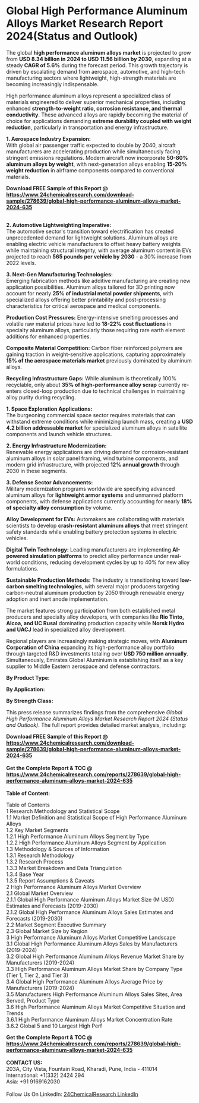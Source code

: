 <h1>Global High Performance Aluminum Alloys Market Research Report 2024(Status and Outlook)</h1><p>The global <strong>high performance aluminum alloys market</strong> is projected to grow from <strong>USD 8.34 billion in 2024 to USD 11.56 billion by 2030</strong>, expanding at a steady <strong>CAGR of 5.6%</strong> during the forecast period. This growth trajectory is driven by escalating demand from aerospace, automotive, and high-tech manufacturing sectors where lightweight, high-strength materials are becoming increasingly indispensable.</p><p>High performance aluminum alloys represent a specialized class of materials engineered to deliver superior mechanical properties, including enhanced <strong>strength-to-weight ratio, corrosion resistance, and thermal conductivity</strong>. These advanced alloys are rapidly becoming the material of choice for applications demanding <strong>extreme durability coupled with weight reduction</strong>, particularly in transportation and energy infrastructure.</p><p><strong>1. Aerospace Industry Expansion:</strong><br>
With global air passenger traffic expected to double by 2040, aircraft manufacturers are accelerating production while simultaneously facing stringent emissions regulations. Modern aircraft now incorporate <strong>50-80% aluminum alloys by weight</strong>, with next-generation alloys enabling <strong>15-20% weight reduction</strong> in airframe components compared to conventional materials.</p><div><b>Download FREE Sample of this Report @ 
            <a href="https://www.24chemicalresearch.com/download-sample/278639/global-high-performance-aluminum-alloys-market-2024-635">
            https://www.24chemicalresearch.com/download-sample/278639/global-high-performance-aluminum-alloys-market-2024-635</a></b></div><br><p><strong>2. Automotive Lightweighting Imperative:</strong><br>
The automotive sector's transition toward electrification has created unprecedented demand for lightweight solutions. Aluminum alloys are enabling electric vehicle manufacturers to offset heavy battery weights while maintaining structural integrity, with average aluminum content in EVs projected to reach <strong>565 pounds per vehicle by 2030</strong> - a 30% increase from 2022 levels.</p><p><strong>3. Next-Gen Manufacturing Technologies:</strong><br>
Emerging fabrication methods like additive manufacturing are creating new application possibilities. Aluminum alloys tailored for 3D printing now account for nearly <strong>25% of industrial metal powder shipments</strong>, with specialized alloys offering better printability and post-processing characteristics for critical aerospace and medical components.</p><p><strong>Production Cost Pressures:</strong> Energy-intensive smelting processes and volatile raw material prices have led to <strong>18-22% cost fluctuations</strong> in specialty aluminum alloys, particularly those requiring rare earth element additions for enhanced properties.</p><p><strong>Composite Material Competition:</strong> Carbon fiber reinforced polymers are gaining traction in weight-sensitive applications, capturing approximately <strong>15% of the aerospace materials market</strong> previously dominated by aluminum alloys.</p><p><strong>Recycling Infrastructure Gaps:</strong> While aluminum is theoretically 100% recyclable, only about <strong>35% of high-performance alloy scrap</strong> currently re-enters closed-loop production due to technical challenges in maintaining alloy purity during recycling.</p><p><strong>1. Space Exploration Applications:</strong><br>
The burgeoning commercial space sector requires materials that can withstand extreme conditions while minimizing launch mass, creating a <strong>USD 4.2 billion addressable market</strong> for specialized aluminum alloys in satellite components and launch vehicle structures.</p><p><strong>2. Energy Infrastructure Modernization:</strong><br>
Renewable energy applications are driving demand for corrosion-resistant aluminum alloys in solar panel framing, wind turbine components, and modern grid infrastructure, with projected <strong>12% annual growth</strong> through 2030 in these segments.</p><p><strong>3. Defense Sector Advancements:</strong><br>
Military modernization programs worldwide are specifying advanced aluminum alloys for <strong>lightweight armor systems</strong> and unmanned platform components, with defense applications currently accounting for nearly <strong>18% of specialty alloy consumption</strong> by volume.</p><p><strong>Alloy Development for EVs:</strong> Automakers are collaborating with materials scientists to develop <strong>crash-resistant aluminum alloys</strong> that meet stringent safety standards while enabling battery protection systems in electric vehicles.</p><p><strong>Digital Twin Technology:</strong> Leading manufacturers are implementing <strong>AI-powered simulation platforms</strong> to predict alloy performance under real-world conditions, reducing development cycles by up to 40% for new alloy formulations.</p><p><strong>Sustainable Production Methods:</strong> The industry is transitioning toward <strong>low-carbon smelting technologies</strong>, with several major producers targeting carbon-neutral aluminum production by 2050 through renewable energy adoption and inert anode implementation.</p><p>The market features strong participation from both established metal producers and specialty alloy developers, with companies like <strong>Rio Tinto, Alcoa, and UC Rusal</strong> dominating production capacity while <strong>Norsk Hydro and UACJ</strong> lead in specialized alloy development.</p><p>Regional players are increasingly making strategic moves, with <strong>Aluminum Corporation of China</strong> expanding its high-performance alloy portfolio through targeted R&amp;D investments totaling over <strong>USD 750 million annually</strong>. Simultaneously, Emirates Global Aluminium is establishing itself as a key supplier to Middle Eastern aerospace and defense contractors.</p><p><strong>By Product Type:</strong></p><p><strong>By Application:</strong></p><p><strong>By Strength Class:</strong></p><p>This press release summarizes findings from the comprehensive <em>Global High Performance Aluminum Alloys Market Research Report 2024 (Status and Outlook)</em>. The full report provides detailed market analysis, including: </p><div><b>Download FREE Sample of this Report @ 
            <a href="https://www.24chemicalresearch.com/download-sample/278639/global-high-performance-aluminum-alloys-market-2024-635">
            https://www.24chemicalresearch.com/download-sample/278639/global-high-performance-aluminum-alloys-market-2024-635</a></b></div><br><div><b>Get the Complete Report & TOC @ 
            <a href="https://www.24chemicalresearch.com/reports/278639/global-high-performance-aluminum-alloys-market-2024-635">
            https://www.24chemicalresearch.com/reports/278639/global-high-performance-aluminum-alloys-market-2024-635</a></b></div><br>
            <b>Table of Content:</b><p>Table of Contents<br />
1 Research Methodology and Statistical Scope<br />
1.1 Market Definition and Statistical Scope of High Performance Aluminum Alloys<br />
1.2 Key Market Segments<br />
1.2.1 High Performance Aluminum Alloys Segment by Type<br />
1.2.2 High Performance Aluminum Alloys Segment by Application<br />
1.3 Methodology & Sources of Information<br />
1.3.1 Research Methodology<br />
1.3.2 Research Process<br />
1.3.3 Market Breakdown and Data Triangulation<br />
1.3.4 Base Year<br />
1.3.5 Report Assumptions & Caveats<br />
2 High Performance Aluminum Alloys Market Overview<br />
2.1 Global Market Overview<br />
2.1.1 Global High Performance Aluminum Alloys Market Size (M USD) Estimates and Forecasts (2019-2030)<br />
2.1.2 Global High Performance Aluminum Alloys Sales Estimates and Forecasts (2019-2030)<br />
2.2 Market Segment Executive Summary<br />
2.3 Global Market Size by Region<br />
3 High Performance Aluminum Alloys Market Competitive Landscape<br />
3.1 Global High Performance Aluminum Alloys Sales by Manufacturers (2019-2024)<br />
3.2 Global High Performance Aluminum Alloys Revenue Market Share by Manufacturers (2019-2024)<br />
3.3 High Performance Aluminum Alloys Market Share by Company Type (Tier 1, Tier 2, and Tier 3)<br />
3.4 Global High Performance Aluminum Alloys Average Price by Manufacturers (2019-2024)<br />
3.5 Manufacturers High Performance Aluminum Alloys Sales Sites, Area Served, Product Type<br />
3.6 High Performance Aluminum Alloys Market Competitive Situation and Trends<br />
3.6.1 High Performance Aluminum Alloys Market Concentration Rate<br />
3.6.2 Global 5 and 10 Largest High Perf</p><div><b>Get the Complete Report & TOC @ 
            <a href="https://www.24chemicalresearch.com/reports/278639/global-high-performance-aluminum-alloys-market-2024-635">
            https://www.24chemicalresearch.com/reports/278639/global-high-performance-aluminum-alloys-market-2024-635</a></b></div><br><b>CONTACT US:</b><br>
            203A, City Vista, Fountain Road, Kharadi, Pune, India - 411014<br>
            International: +1(332) 2424 294<br>
            Asia: +91 9169162030 <br><br>
            Follow Us On LinkedIn: <a href="https://www.linkedin.com/company/24chemicalresearch/">24ChemicalResearch LinkedIn</a>